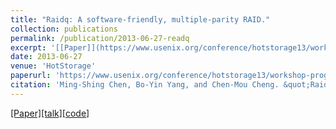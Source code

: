 ```yaml
---
title: "Raidq: A software-friendly, multiple-parity RAID."
collection: publications
permalink: /publication/2013-06-27-readq
excerpt: '[[Paper]](https://www.usenix.org/conference/hotstorage13/workshop-program/presentation/chen)[[talk]](https://www.usenix.org/conference/hotstorage13/workshop-program/presentation/chen)[[code]](https://github.com/fast-crypto-lab/RAIDq)'
date: 2013-06-27
venue: 'HotStorage'
paperurl: 'https://www.usenix.org/conference/hotstorage13/workshop-program/presentation/chen'
citation: 'Ming-Shing Chen, Bo-Yin Yang, and Chen-Mou Cheng. &quot;Raidq: A software-friendly, multiple-parity RAID.&quot; <i>5th USENIX Workshop on Hot Topics in Storage and File Systems, HotStorage’13,</i> USENIX Association, 2013.'
---
```

[[Paper]](https://www.usenix.org/conference/hotstorage13/workshop-program/presentation/chen)[[talk]](https://www.usenix.org/conference/hotstorage13/workshop-program/presentation/chen)[[code]](https://github.com/fast-crypto-lab/RAIDq)

